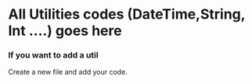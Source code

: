 #  All Utilities codes (DateTime,String, Int ....) goes here 

### If you want to add a util
 Create a new file and add your code.




